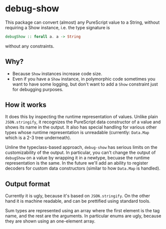 # debug-show

This package can convert (almost) any PureScript value to a String, without
requiring a Show instance, i.e. the type signature is

```purescript
debugShow :: forall a. a -> String
```

without any constraints.

## Why?

- Because `Show` instances increase code size.
- Even if you have a `Show` instance, in polymorphic code sometimes you want to have some logging, but don't want to add a `Show` constraint just for debugging purposes.

## How it works

It does this by inspecting the runtime representation of values. Unlike
plain `JSON.stringify`, it recognizes the PureScript data constructor of a
value and shows its name in the output. It also has special handling for various other types whose runtime representation is unreadable (currently: `Data.Map` which is a 2-3 tree underneath).

Unline the typeclass-based approach, `debug-show` has serious limits on the customizability of the output. In particular, you can't change the output of `debugShow` on a value by wrapping it in a newtype, becuase the runtime representation is the same.
In the future we'll add an ability to register decoders for custom data constructors (similar to how `Data.Map` is handled).

## Output format

Currently it is ugly, because it's based on `JSON.stringify`. On the other hand it is machine readable, and can be prettified using standard tools.

Sum types are represented using an array where the first element is the tag name, and the rest are the arguments.
In particular enums are ugly, because they are shown using an one-element array.
